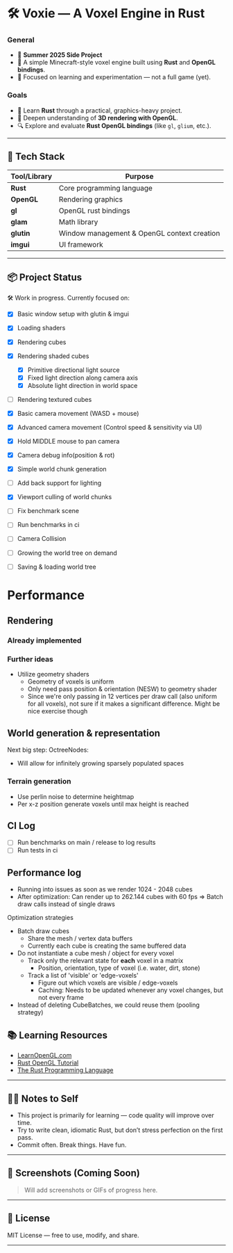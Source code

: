 # 🛠️ Voxie — A Voxel Engine in Rust

### General
- 🎯 **Summer 2025 Side Project**
- 🧱 A simple Minecraft-style voxel engine built using **Rust** and **OpenGL bindings**.
- 🔧 Focused on learning and experimentation — not a full game (yet).

### Goals
- 🚀 Learn **Rust** through a practical, graphics-heavy project.
- 🎨 Deepen understanding of **3D rendering with OpenGL**.
- 🔍 Explore and evaluate **Rust OpenGL bindings** (like `gl`, `glium`, etc.).

---

## 🔧 Tech Stack

| Tool/Library | Purpose |
|--------------|---------|
| **Rust** | Core programming language |
| **OpenGL** | Rendering graphics |
| **gl** | OpenGL rust bindings |
| **glam** | Math library |
| **glutin** | Window management & OpenGL context creation |
| **imgui** | UI framework |

---

## 📦 Project Status

🛠️ Work in progress. Currently focused on:
- [x] Basic window setup with glutin & imgui
- [x] Loading shaders
- [x] Rendering cubes
- [x] Rendering shaded cubes
  - [x] Primitive directional light source 
  - [x] Fixed light direction along camera axis
  - [x] Absolute light direction in world space
- [ ] Rendering textured cubes
- [x] Basic camera movement (WASD + mouse)
- [x] Advanced camera movement (Control speed & sensitivity via UI)
- [x] Hold MIDDLE mouse to pan camera
- [x] Camera debug info(position & rot)
- [x] Simple world chunk generation
- [ ] Add back support for lighting
- [x] Viewport culling of world chunks
- [ ] Fix benchmark scene
- [ ] Run benchmarks in ci

- [ ] Camera Collision

- [ ] Growing the world tree on demand
- [ ] Saving & loading world tree

# Performance 
## Rendering 

### Already implemented

### Further ideas
- Utilize geometry shaders
  + Geometry of voxels is uniform
  + Only need pass position & orientation (NESW) to geometry shader
  - Since we're only passing in 12 vertices per draw call (also uniform for all voxels), not sure if it makes 
    a significant difference. Might be nice exercise though


## World generation & representation
Next big step: OctreeNodes:
- Will allow for infinitely growing sparsely populated spaces

### Terrain generation
- Use perlin noise to determine heightmap
- Per x-z position generate voxels until max height is reached

## CI Log 
- [ ] Run benchmarks on main / release to log results
- [ ] Run tests in ci

## Performance log 
- Running into issues as soon as we render 1024 - 2048 cubes
- After optimization: Can render up to 262.144 cubes with 60 fps
  => Batch draw calls instead of single draws

Optimization strategies
- Batch draw cubes
  - Share the mesh / vertex data buffers 
  - Currently each cube is creating the same buffered data
- Do not instantiate a cube mesh / object for every voxel
  - Track only the relevant state for **each** voxel in a matrix
    - Position, orientation, type of voxel (i.e. water, dirt, stone)
  - Track a list of 'visible' or 'edge-voxels'
    - Figure out which voxels are visible / edge-voxels 
    - Caching: Needs to be updated whenever any voxel changes, but not every frame
- Instead of deleting CubeBatches, we could reuse them (pooling strategy)


## 📚 Learning Resources

- [LearnOpenGL.com](https://learnopengl.com/)
- [Rust OpenGL Tutorial](https://github.com/bwasty/learn-opengl-rs)
- [The Rust Programming Language](https://doc.rust-lang.org/book/)

---

## 🙋‍♂️ Notes to Self

- This project is primarily for learning — code quality will improve over time.
- Try to write clean, idiomatic Rust, but don’t stress perfection on the first pass.
- Commit often. Break things. Have fun.

---

## 📸 Screenshots (Coming Soon)

> Will add screenshots or GIFs of progress here.

---

## 📄 License

MIT License — free to use, modify, and share.

---


